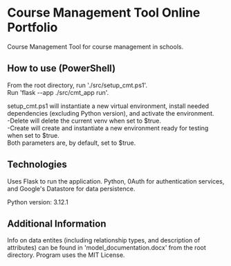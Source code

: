 
# Course Management Tool Online Portfolio
Course Management Tool for course management in schools.


## How to use (PowerShell)
From the root directory, run './src/setup_cmt.ps1'.\
Run 'flask --app ./src/cmt_app run'.

setup_cmt.ps1 will instantiate a new virtual environment, install needed dependencies (excluding Python version), and activate the environment.\
-Delete will delete the current venv when set to $true.\
-Create will create and instantiate a new environment ready for testing when set to $true.\
Both parameters are, by default, set to $true.


## Technologies
Uses Flask to run the application. Python, 0Auth for authentication services, and Google's Datastore for data persistence.

Python version: 3.12.1

## Additional Information
Info on data entites (including relationship types, and description of attributes) can be found in 'model_documentation.docx' from the root directory. Program uses the MIT License.
